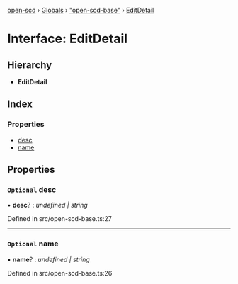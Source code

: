 [open-scd](../README.md) › [Globals](../globals.md) › ["open-scd-base"](../modules/_open_scd_base_.md) › [EditDetail](_open_scd_base_.editdetail.md)

# Interface: EditDetail

## Hierarchy

* **EditDetail**

## Index

### Properties

* [desc](_open_scd_base_.editdetail.md#optional-desc)
* [name](_open_scd_base_.editdetail.md#optional-name)

## Properties

### `Optional` desc

• **desc**? : *undefined | string*

Defined in src/open-scd-base.ts:27

___

### `Optional` name

• **name**? : *undefined | string*

Defined in src/open-scd-base.ts:26
